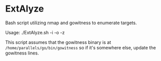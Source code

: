 # ExtAlyze
Bash script utilizing nmap and gowitness to enumerate targets.

Usage: ./ExtAlyze.sh -i <ipfile> -o <namedOutput> -z <zipFile for gowitness>

This script assumes that the gowitness binary is at `/home/parallels/go/bin/gowitness` so if it's somewhere else, update the gowitness lines.
